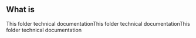 ## What is  
This folder technical documentationThis folder technical documentationThis folder technical documentation